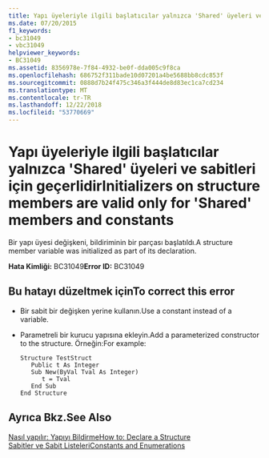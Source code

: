 ```yaml
---
title: Yapı üyeleriyle ilgili başlatıcılar yalnızca 'Shared' üyeleri ve sabitleri için geçerlidir
ms.date: 07/20/2015
f1_keywords:
- bc31049
- vbc31049
helpviewer_keywords:
- BC31049
ms.assetid: 8356978e-7f84-4932-be0f-dda005c9f8ca
ms.openlocfilehash: 686752f311bade10d07201a4be5688bb8cdc853f
ms.sourcegitcommit: 0888d7b24f475c346a3f444de8d83ec1ca7cd234
ms.translationtype: MT
ms.contentlocale: tr-TR
ms.lasthandoff: 12/22/2018
ms.locfileid: "53770669"
---
```

# <a name="initializers-on-structure-members-are-valid-only-for-shared-members-and-constants"></a><span data-ttu-id="ad945-102">Yapı üyeleriyle ilgili başlatıcılar yalnızca 'Shared' üyeleri ve sabitleri için geçerlidir</span><span class="sxs-lookup"><span data-stu-id="ad945-102">Initializers on structure members are valid only for 'Shared' members and constants</span></span>
<span data-ttu-id="ad945-103">Bir yapı üyesi değişkeni, bildiriminin bir parçası başlatıldı.</span><span class="sxs-lookup"><span data-stu-id="ad945-103">A structure member variable was initialized as part of its declaration.</span></span>  
  
 <span data-ttu-id="ad945-104">**Hata Kimliği:** BC31049</span><span class="sxs-lookup"><span data-stu-id="ad945-104">**Error ID:** BC31049</span></span>  
  
## <a name="to-correct-this-error"></a><span data-ttu-id="ad945-105">Bu hatayı düzeltmek için</span><span class="sxs-lookup"><span data-stu-id="ad945-105">To correct this error</span></span>  
  
-   <span data-ttu-id="ad945-106">Bir sabit bir değişken yerine kullanın.</span><span class="sxs-lookup"><span data-stu-id="ad945-106">Use a constant instead of a variable.</span></span>  
  
-   <span data-ttu-id="ad945-107">Parametreli bir kurucu yapısına ekleyin.</span><span class="sxs-lookup"><span data-stu-id="ad945-107">Add a parameterized constructor to the structure.</span></span> <span data-ttu-id="ad945-108">Örneğin:</span><span class="sxs-lookup"><span data-stu-id="ad945-108">For example:</span></span>  
  
    ```  
    Structure TestStruct  
       Public t As Integer  
       Sub New(ByVal Tval As Integer)  
          t = Tval  
       End Sub  
    End Structure  
    ```  
  
## <a name="see-also"></a><span data-ttu-id="ad945-109">Ayrıca Bkz.</span><span class="sxs-lookup"><span data-stu-id="ad945-109">See Also</span></span>  
 [<span data-ttu-id="ad945-110">Nasıl yapılır: Yapıyı Bildirme</span><span class="sxs-lookup"><span data-stu-id="ad945-110">How to: Declare a Structure</span></span>](../../visual-basic/programming-guide/language-features/data-types/how-to-declare-a-structure.md)  
 [<span data-ttu-id="ad945-111">Sabitler ve Sabit Listeleri</span><span class="sxs-lookup"><span data-stu-id="ad945-111">Constants and Enumerations</span></span>](../../visual-basic/programming-guide/language-features/constants-enums/index.md)
